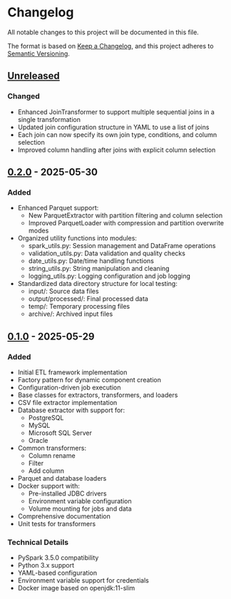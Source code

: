 # Changelog

All notable changes to this project will be documented in this file.

The format is based on [Keep a Changelog](https://keepachangelog.com/en/1.0.0/),
and this project adheres to [Semantic Versioning](https://semver.org/spec/v2.0.0.html).

## [Unreleased]

### Changed
- Enhanced JoinTransformer to support multiple sequential joins in a single transformation
- Updated join configuration structure in YAML to use a list of joins
- Each join can now specify its own join type, conditions, and column selection
- Improved column handling after joins with explicit column selection

## [0.2.0] - 2025-05-30

### Added
- Enhanced Parquet support:
  - New ParquetExtractor with partition filtering and column selection
  - Improved ParquetLoader with compression and partition overwrite modes
- Organized utility functions into modules:
  - spark_utils.py: Session management and DataFrame operations
  - validation_utils.py: Data validation and quality checks
  - date_utils.py: Date/time handling functions
  - string_utils.py: String manipulation and cleaning
  - logging_utils.py: Logging configuration and job logging
- Standardized data directory structure for local testing:
  - input/: Source data files
  - output/processed/: Final processed data
  - temp/: Temporary processing files
  - archive/: Archived input files

## [0.1.0] - 2025-05-29

### Added
- Initial ETL framework implementation
- Factory pattern for dynamic component creation
- Configuration-driven job execution
- Base classes for extractors, transformers, and loaders
- CSV file extractor implementation
- Database extractor with support for:
  - PostgreSQL
  - MySQL
  - Microsoft SQL Server
  - Oracle
- Common transformers:
  - Column rename
  - Filter
  - Add column
- Parquet and database loaders
- Docker support with:
  - Pre-installed JDBC drivers
  - Environment variable configuration
  - Volume mounting for jobs and data
- Comprehensive documentation
- Unit tests for transformers

### Technical Details
- PySpark 3.5.0 compatibility
- Python 3.x support
- YAML-based configuration
- Environment variable support for credentials
- Docker image based on openjdk:11-slim

[Unreleased]: https://github.com/username/project/compare/v0.2.0...HEAD
[0.2.0]: https://github.com/username/project/compare/v0.1.0...v0.2.0
[0.1.0]: https://github.com/username/project/releases/tag/v0.1.0 